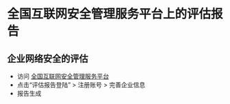 # 全国互联网安全管理服务平台上的评估报告

## 企业网络安全的评估
* 访问 [全国互联网安全管理服务平台](http://www.beian.gov.cn)
* 点击“评估报告登陆” > 注册账号 > 完善企业信息
* 报告生成
